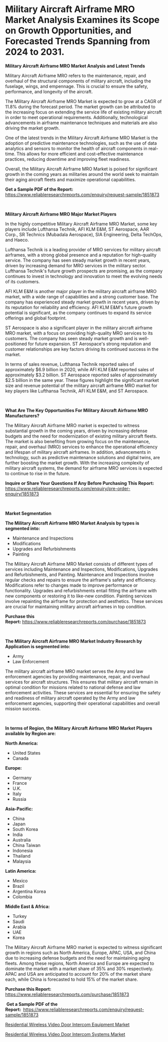 <p><h1>Military Aircraft Airframe MRO Market Analysis Examines its Scope on Growth Opportunities, and Forecasted Trends Spanning from 2024 to 2031.</h1></p><p><strong>Military Aircraft Airframe MRO Market Analysis and Latest Trends</strong></p>
<p><p>Military Aircraft Airframe MRO refers to the maintenance, repair, and overhaul of the structural components of military aircraft, including the fuselage, wings, and empennage. This is crucial to ensure the safety, performance, and longevity of the aircraft.</p><p>The Military Aircraft Airframe MRO Market is expected to grow at a CAGR of 11.8% during the forecast period. The market growth can be attributed to the increasing focus on extending the service life of existing military aircraft in order to meet operational requirements. Additionally, technological advancements in airframe maintenance techniques and materials are also driving the market growth.</p><p>One of the latest trends in the Military Aircraft Airframe MRO Market is the adoption of predictive maintenance technologies, such as the use of data analytics and sensors to monitor the health of aircraft components in real-time. This allows for more efficient and cost-effective maintenance practices, reducing downtime and improving fleet readiness.</p><p>Overall, the Military Aircraft Airframe MRO Market is poised for significant growth in the coming years as militaries around the world seek to maintain their aging aircraft fleets and maximize operational capabilities.</p></p>
<p><strong>Get a Sample PDF of the Report:&nbsp;</strong> <a href="https://www.reliableresearchreports.com/enquiry/request-sample/1851873">https://www.reliableresearchreports.com/enquiry/request-sample/1851873</a></p>
<p>&nbsp;</p>
<p><strong>Military Aircraft Airframe MRO Major Market Players</strong></p>
<p><p>In the highly competitive Military Aircraft Airframe MRO Market, some key players include Lufthansa Technik, AFI KLM E&M, ST Aerospace, AAR Corp., SR Technics (Mubadala Aerospace), SIA Engineering, Delta TechOps, and Haeco.</p><p>Lufthansa Technik is a leading provider of MRO services for military aircraft airframes, with a strong global presence and a reputation for high-quality service. The company has seen steady market growth in recent years, driven by increasing demand for MRO services in the military sector. Lufthansa Technik's future growth prospects are promising, as the company continues to invest in technology and innovation to meet the evolving needs of its customers.</p><p>AFI KLM E&M is another major player in the military aircraft airframe MRO market, with a wide range of capabilities and a strong customer base. The company has experienced steady market growth in recent years, driven by its reputation for reliability and efficiency. AFI KLM E&M's future growth potential is significant, as the company continues to expand its service offerings and global footprint.</p><p>ST Aerospace is also a significant player in the military aircraft airframe MRO market, with a focus on providing high-quality MRO services to its customers. The company has seen steady market growth and is well-positioned for future expansion. ST Aerospace's strong reputation and customer relationships are key factors driving its continued success in the market.</p><p>In terms of sales revenue, Lufthansa Technik reported sales of approximately $6.9 billion in 2020, while AFI KLM E&M reported sales of approximately $3.2 billion. ST Aerospace reported sales of approximately $2.5 billion in the same year. These figures highlight the significant market size and revenue potential of the military aircraft airframe MRO market for key players like Lufthansa Technik, AFI KLM E&M, and ST Aerospace.</p></p>
<p>&nbsp;</p>
<p><strong>What Are The Key Opportunities For Military Aircraft Airframe MRO Manufacturers?</strong></p>
<p><p>The Military Aircraft Airframe MRO market is expected to witness substantial growth in the coming years, driven by increasing defense budgets and the need for modernization of existing military aircraft fleets. The market is also benefiting from growing focus on the maintenance, repair, and overhaul (MRO) services to enhance the operational efficiency and lifespan of military aircraft airframes. In addition, advancements in technology, such as predictive maintenance solutions and digital twins, are further boosting the market growth. With the increasing complexity of military aircraft systems, the demand for airframe MRO services is expected to continue to rise in the future.</p></p>
<p><strong>Inquire or Share Your Questions If Any Before Purchasing This Report:</strong> <a href="https://www.reliableresearchreports.com/enquiry/pre-order-enquiry/1851873">https://www.reliableresearchreports.com/enquiry/pre-order-enquiry/1851873</a></p>
<p>&nbsp;</p>
<p><strong>Market Segmentation</strong></p>
<p><strong>The Military Aircraft Airframe MRO Market Analysis by types is segmented into:</strong></p>
<p><ul><li>Maintenance and Inspections</li><li>Modifications</li><li>Upgrades and Refurbishments</li><li>Painting</li></ul></p>
<p><p>The Military Aircraft Airframe MRO Market consists of different types of services including Maintenance and Inspections, Modifications, Upgrades and Refurbishments, and Painting. Maintenance and Inspections involve regular checks and repairs to ensure the airframe's safety and efficiency. Modifications refer to changes made to improve performance or functionality. Upgrades and refurbishments entail fitting the airframe with new components or restoring it to like-new condition. Painting services involve repainting the airframe for protection and aesthetics. These services are crucial for maintaining military aircraft airframes in top condition.</p></p>
<p><strong>Purchase this Report:&nbsp;</strong><a href="https://www.reliableresearchreports.com/purchase/1851873">https://www.reliableresearchreports.com/purchase/1851873</a></p>
<p>&nbsp;</p>
<p><strong>The Military Aircraft Airframe MRO Market Industry Research by Application is segmented into:</strong></p>
<p><ul><li>Army</li><li>Law Enforcement</li></ul></p>
<p><p>The military aircraft airframe MRO market serves the Army and law enforcement agencies by providing maintenance, repair, and overhaul services for aircraft structures. This ensures that military aircraft remain in optimal condition for missions related to national defense and law enforcement activities. These services are essential for ensuring the safety and readiness of military aircraft operated by the Army and law enforcement agencies, supporting their operational capabilities and overall mission success.</p></p>
<p>&nbsp;</p>
<p><strong>In terms of Region, the Military Aircraft Airframe MRO Market Players available by Region are:</strong></p>
<p>
    <p> <strong> North America: </strong>
        <ul>
            <li>United States</li>
            <li>Canada</li>
        </ul>
        </p> 
    <p> <strong> Europe: </strong>
        <ul>
            <li>Germany</li>
            <li>France</li>
            <li>U.K.</li>
            <li>Italy</li>
            <li>Russia</li>
        </ul>
        </p> 
    <p> <strong> Asia-Pacific: </strong>
        <ul>
            <li>China</li>
            <li>Japan</li>
            <li>South Korea</li>
            <li>India</li>
            <li>Australia</li>
            <li>China Taiwan</li>
            <li>Indonesia</li>
            <li>Thailand</li>
            <li>Malaysia</li>
        </ul>
        </p> 
    <p> <strong> Latin America: </strong>
        <ul>
            <li>Mexico</li>
            <li>Brazil</li>
            <li>Argentina Korea</li>
            <li>Colombia</li>
        </ul>
        </p> 
    <p> <strong> Middle East & Africa: </strong>
        <ul>
            <li>Turkey</li>
            <li>Saudi</li>
            <li>Arabia</li>
            <li>UAE</li>
            <li>Korea</li>
        </ul>
    </p>
    </p>
<p><p>The Military Aircraft Airframe MRO market is expected to witness significant growth in regions such as North America, Europe, APAC, USA, and China due to increasing defense budgets and the need for maintaining aging fleets. Among these regions, North America and Europe are expected to dominate the market with a market share of 35% and 30% respectively. APAC and USA are anticipated to account for 20% of the market share each, while China is forecasted to hold 15% of the market share.</p></p>
<p><strong>Purchase this Report: </strong><a href="https://www.reliableresearchreports.com/purchase/1851873">https://www.reliableresearchreports.com/purchase/1851873</a></p>
<p>&nbsp;<strong>Get a Sample PDF of the Report:&nbsp;&nbsp;</strong><a href="https://www.reliableresearchreports.com/enquiry/request-sample/1851873">https://www.reliableresearchreports.com/enquiry/request-sample/1851873</a></p>
<p><strong></strong></p>
<p><p><a href="https://issuu.com/reportprime-2/docs/residential-wireless-video-door-intercom-equipment">Residential Wireless Video Door Intercom Equipment Market</a></p><p><a href="https://issuu.com/reportprime-2/docs/residential-wireless-video-door-intercom-systems-m">Residential Wireless Video Door Intercom Systems Market</a></p></p>